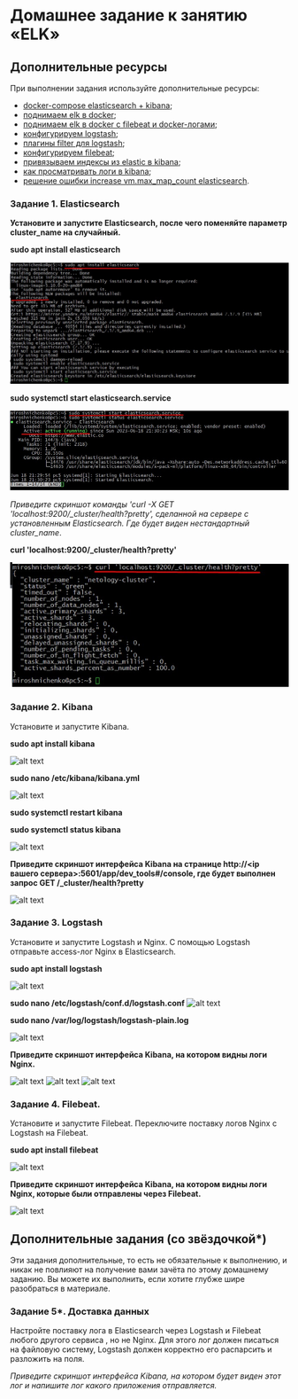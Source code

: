 # Домашнее задание к занятию «ELK»

## Дополнительные ресурсы

При выполнении задания используйте дополнительные ресурсы:
- [docker-compose elasticsearch + kibana](11-03/docker-compose.yaml);
- [поднимаем elk в docker](https://www.elastic.co/guide/en/elasticsearch/reference/7.17/docker.html);
- [поднимаем elk в docker с filebeat и docker-логами](https://www.sarulabs.com/post/5/2019-08-12/sending-docker-logs-to-elasticsearch-and-kibana-with-filebeat.html);
- [конфигурируем logstash](https://www.elastic.co/guide/en/logstash/7.17/configuration.html);
- [плагины filter для logstash](https://www.elastic.co/guide/en/logstash/current/filter-plugins.html);
- [конфигурируем filebeat](https://www.elastic.co/guide/en/beats/libbeat/5.3/config-file-format.html);
- [привязываем индексы из elastic в kibana](https://www.elastic.co/guide/en/kibana/7.17/index-patterns.html);
- [как просматривать логи в kibana](https://www.elastic.co/guide/en/kibana/current/discover.html);
- [решение ошибки increase vm.max_map_count elasticsearch](https://stackoverflow.com/questions/42889241/how-to-increase-vm-max-map-count).

### Задание 1. Elasticsearch 

**Установите и запустите Elasticsearch, после чего поменяйте параметр cluster_name на случайный.** 

**sudo apt install elasticsearch**

![alt text](https://github.com/anmiroshnichenko/11.03/blob/main/Screenshot_1.jpg)

**sudo systemctl start elasticsearch.service**

![alt text](https://github.com/anmiroshnichenko/11.03/blob/main/Screenshot_2.jpg)

*Приведите скриншот команды 'curl -X GET 'localhost:9200/_cluster/health?pretty', сделанной на сервере с установленным Elasticsearch. Где будет виден нестандартный cluster_name*.
 
 **curl 'localhost:9200/_cluster/health?pretty'**
 
![alt text](https://github.com/anmiroshnichenko/11.03/blob/main/Screenshot_3.jpg)

### Задание 2. Kibana

Установите и запустите Kibana.

**sudo apt install kibana**

![alt text](https://github.com/anmiroshnichenko/11.03_ELK/blob/main/Screenshot_4.jpg)

**sudo nano /etc/kibana/kibana.yml**

![alt text](https://github.com/anmiroshnichenko/11.03_ELK/blob/main/Screenshot_5.jpg)

**sudo systemctl  restart  kibana**

**sudo systemctl  status  kibana**

![alt text](https://github.com/anmiroshnichenko/11.03_ELK/blob/main/Screenshot_6.jpg)

**Приведите скриншот интерфейса Kibana на странице http://<ip вашего сервера>:5601/app/dev_tools#/console, где будет выполнен запрос GET /_cluster/health?pretty**

![alt text](https://github.com/anmiroshnichenko/11.03_ELK/blob/main/Screenshot_8.jpg)

### Задание 3. Logstash

Установите и запустите Logstash и Nginx. С помощью Logstash отправьте access-лог Nginx в Elasticsearch. 

**sudo apt install logstash**

![alt text](https://github.com/anmiroshnichenko/11.03_ELK/blob/main/Screenshot_9.jpg) 

**sudo nano /etc/logstash/conf.d/logstash.conf**
![alt text](https://github.com/anmiroshnichenko/11.03_ELK/blob/main/Screenshot_15.jpg) 



**sudo nano  /var/log/logstash/logstash-plain.log**

![alt text](https://github.com/anmiroshnichenko/11.03_ELK/blob/main/Screenshot_11.jpg)

**Приведите скриншот интерфейса Kibana, на котором видны логи Nginx.**

![alt text](https://github.com/anmiroshnichenko/11.03_ELK/blob/main/Screenshot_12.jpg) 
![alt text](https://github.com/anmiroshnichenko/11.03_ELK/blob/main/Screenshot_13.jpg) 
![alt text](https://github.com/anmiroshnichenko/11.03_ELK/blob/main/Screenshot_14.jpg) 



### Задание 4. Filebeat. 

Установите и запустите Filebeat. Переключите поставку логов Nginx с Logstash на Filebeat. 

**sudo apt install filebeat**

![alt text](https://github.com/anmiroshnichenko/11.03_ELK/blob/main/Screenshot_7.jpg) 

**Приведите скриншот интерфейса Kibana, на котором видны логи Nginx, которые были отправлены через Filebeat.**

![alt text]()

## Дополнительные задания (со звёздочкой*)
Эти задания дополнительные, то есть не обязательные к выполнению, и никак не повлияют на получение вами зачёта по этому домашнему заданию. Вы можете их выполнить, если хотите глубже шире разобраться в материале.

### Задание 5*. Доставка данных 

Настройте поставку лога в Elasticsearch через Logstash и Filebeat любого другого сервиса , но не Nginx. 
Для этого лог должен писаться на файловую систему, Logstash должен корректно его распарсить и разложить на поля. 

*Приведите скриншот интерфейса Kibana, на котором будет виден этот лог и напишите лог какого приложения отправляется.*
